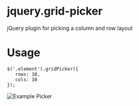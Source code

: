 jquery.grid-picker
==================

jQuery plugin for picking a column and row layout

Usage
====

    $('.element').gridPicker({
       rows: 10,
       cols: 10
    });


![Example Picker](http://i.imgur.com/h2W16eS.png)
